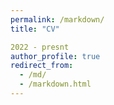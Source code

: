 ```yaml
---
permalink: /markdown/
title: "CV"

2022 - presnt 
author_profile: true
redirect_from: 
  - /md/
  - /markdown.html
---
```


